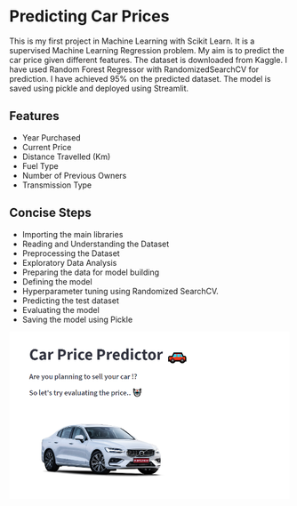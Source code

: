 # Predicting Car Prices

This is my first project in Machine Learning with Scikit Learn. It is a supervised Machine Learning Regression problem. My aim is to predict the car price given different features. The dataset is downloaded from Kaggle. I have used Random Forest Regressor with RandomizedSearchCV for prediction. I have achieved 95% on the predicted dataset. The model is saved using pickle and deployed using Streamlit.

## Features
- Year Purchased
- Current Price
- Distance Travelled (Km)
- Fuel Type
- Number of Previous Owners
- Transmission Type

## Concise Steps

- Importing the main libraries
- Reading and Understanding the Dataset
- Preprocessing the Dataset
- Exploratory Data Analysis
- Preparing the data for model building
- Defining the model
- Hyperparameter tuning using Randomized SearchCV.
- Predicting the test dataset
- Evaluating the model
- Saving the model using Pickle

![Interface](https://github.com/furqankhalil/Projects/blob/main/Car%20Price%20Prediction/Screenshot%202022-07-30%20055508.png)
